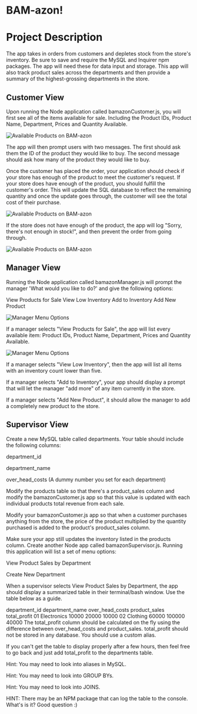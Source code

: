 <h1>BAM-azon!</h1>
<h1>Project Description</h1>

The app takes in orders from customers and depletes stock from the store's inventory. Be sure to save and require the MySQL and Inquirer npm packages.  The app will need these for data input and storage.  This app will also track product sales across the departments and then provide a summary of the highest-grossing departments in the store.

<h2> Customer View </h2>

Upon running the Node application called bamazonCustomer.js, you will first see all of the items available for sale. Including the Product IDs, Product Name, Department, Prices and Quantity Available.

![Available Products on BAM-azon](../master/images/productlist.png)

The app will then prompt users with two messages.  The first should ask them the ID of the product they would like to buy.
The second message should ask how many of the product they would like to buy.

Once the customer has placed the order, your application should check if your store has enough of the product to meet the customer's request.  If your store does have enough of the product, you should fulfill the customer's order.  This will update the SQL database to reflect the remaining quantity and once the update goes through, the customer will see the total cost of their purchase.

![Available Products on BAM-azon](../master/images/purchaseproduct.png)

If the store does not have enough of the product, the app will log "Sorry, there's not enough in stock!", and then prevent the order from going through.

![Available Products on BAM-azon](../master/images/qtyexceedsavail.png)


<h2> Manager View </h2>

Running the Node application called bamazonManager.js will prompt the manager 'What would you like to do?' and give the following options:

View Products for Sale
View Low Inventory
Add to Inventory
Add New Product

![Manager Menu Options](../master/images/managermenu.png)

If a manager selects "View Products for Sale", the app will list every available item: Product IDs, Product Name, Department, Prices and Quantity Available.

![Manager Menu Options](../master/images/viewproducts.png)

If a manager selects "View Low Inventory", then the app will list all items with an inventory count lower than five.

If a manager selects "Add to Inventory", your app should display a prompt that will let the manager "add more" of any item currently in the store.

If a manager selects "Add New Product", it should allow the manager to add a completely new product to the store.


<h2>Supervisor View</h2>
Create a new MySQL table called departments. Your table should include the following columns:

department_id

department_name

over_head_costs (A dummy number you set for each department)

Modify the products table so that there's a product_sales column and modify the bamazonCustomer.js app so that this value is updated with each individual products total revenue from each sale.

Modify your bamazonCustomer.js app so that when a customer purchases anything from the store, the price of the product multiplied by the quantity purchased is added to the product's product_sales column.

Make sure your app still updates the inventory listed in the products column.
Create another Node app called bamazonSupervisor.js. Running this application will list a set of menu options:

View Product Sales by Department

Create New Department

When a supervisor selects View Product Sales by Department, the app should display a summarized table in their terminal/bash window. Use the table below as a guide.

department_id	department_name	over_head_costs	product_sales	total_profit
01	Electronics	10000	20000	10000
02	Clothing	60000	100000	40000
The total_profit column should be calculated on the fly using the difference between over_head_costs and product_sales. total_profit should not be stored in any database. You should use a custom alias.

If you can't get the table to display properly after a few hours, then feel free to go back and just add total_profit to the departments table.

Hint: You may need to look into aliases in MySQL.

Hint: You may need to look into GROUP BYs.

Hint: You may need to look into JOINS.

HINT: There may be an NPM package that can log the table to the console. What's is it? Good question :)
